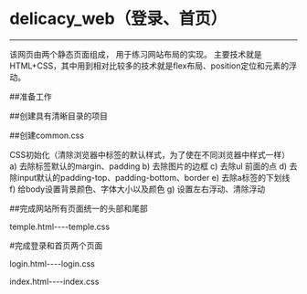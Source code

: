 # delicacy_web（登录、首页）
-----------------------------------------------------------
   该网页由两个静态页面组成，
   用于练习网站布局的实现。
   主要技术就是HTML+CSS，其中用到相对比较多的技术就是flex布局、position定位和元素的浮动。

##准备工作


##创建具有清晰目录的项目

##创建common.css


CSS初始化（清除浏览器中标签的默认样式，为了使在不同浏览器中样式一样）
a)	去除标签默认的margin、padding
b)	去除图片的边框
c)	去除ul 前面的点
d)	去除input默认的padding-top、padding-bottom、border
e)	去除a标签的下划线
f)	给body设置背景颜色、字体大小以及颜色
g)	设置左右浮动、清除浮动


##完成网站所有页面统一的头部和尾部


temple.html----temple.css


#完成登录和首页两个页面


login.html----login.css

index.html----index.css
